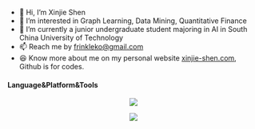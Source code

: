 - 👋 Hi, I’m Xinjie Shen
- 👀 I’m interested in Graph Learning, Data Mining, Quantitative Finance
- 🌱 I’m currently a junior undergraduate student majoring in AI in South China University of Technology
- 📫 Reach me by frinkleko@gmail.com
- 😆 Know more about me on my personal website [xinjie-shen.com](https://xinjie-shen.com), Github is for codes.

#### Language&Platform&Tools
<p align="center">
    <img src="https://skillicons.dev/icons?i=py,pytorch,flask,cpp,mysql,md,latex" />
</p>  
<p align="center">
    <img src="https://skillicons.dev/icons?i=linux,vscode,docker,nginx,git,vscode,au,ps,pr" />
</p> 

<div align='center'>
